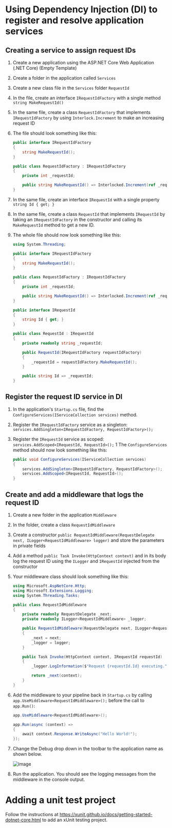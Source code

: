 # Using Dependency Injection (DI) to register and resolve application services

## Creating a service to assign request IDs
1. Create a new application using the ASP.NET Core Web Application (.NET Core) (Empty Template)
1. Create a folder in the application called `Services`
1. Create a new class file in the `Services` folder `RequestId`
1. In the file, create an interface `IRequestIdFactory` with a single method `string MakeRequestId()`
1. In the same file, create a class `RequestIdFactory` that implements `IRequestIdFactory` by using `Interlock.Increment` to make an increasing request ID
1. The file should look something like this:

    ``` C#
    public interface IRequestIdFactory
    {
        string MakeRequestId();
    }
    
    public class RequestIdFactory : IRequestIdFactory
    {
        private int _requestId;
    
        public string MakeRequestId() => Interlocked.Increment(ref _requestId).ToString();
    }
    ```

1. In the same file, create an interface `IRequestId` with a single property `string Id { get; }`
1. In the same file, create a class `RequestId` that implements `IRequestId` by taking an `IRequestIdFactory` in the constructor and calling its `MakeRequestId` method to get a new ID.
1. The whole file should now look something like this:

    ``` C#
    using System.Threading;
    
    public interface IRequestIdFactory
    {
        string MakeRequestId();
    }
    
    public class RequestIdFactory : IRequestIdFactory
    {
        private int _requestId;
    
        public string MakeRequestId() => Interlocked.Increment(ref _requestId).ToString();
    }
    
    public interface IRequestId
    {
        string Id { get; }
    }
    
    public class RequestId : IRequestId
    {
        private readonly string _requestId;
    
        public RequestId(IRequestIdFactory requestIdFactory)
        {
            _requestId = requestIdFactory.MakeRequestId();
        }
    
        public string Id => _requestId;
    }
    ```

## Register the request ID service in DI
1. In the application's `Startup.cs` file, find the `ConfigureServices(IServiceCollection services)` method.
1. Register the `IRequestIdFactory` service as a singleton: `services.AddSingleton<IRequestIdFactory, RequestIdFactory>();`
1. Register the `IRequestId` service as scoped: `services.AddScoped<IRequestId, RequestId>();`
1 The `ConfigureServices` method should now look something like this:

    ``` C#
    public void ConfigureServices(IServiceCollection services)
    {
        services.AddSingleton<IRequestIdFactory, RequestIdFactory>();
        services.AddScoped<IRequestId, RequestId>();
    }
    ```

## Create and add a middleware that logs the request ID
1. Create a new folder in the application `Middleware`
1. In the folder, create a class `RequestIdMiddleware`
1. Create a constructor `public RequestIdMiddleware(RequestDelegate next, ILogger<RequestIdMiddleware> logger)` and store the parameters in private fields
1. Add a method `public Task Invoke(HttpContext context)` and in its body log the request ID using the `ILogger` and `IRequestId` injected from the constructor
1. Your middleware class should look something like this:

    ``` C#
    using Microsoft.AspNetCore.Http;
    using Microsoft.Extensions.Logging;
    using System.Threading.Tasks;
    
    public class RequestIdMiddleware
    {
        private readonly RequestDelegate _next;
        private readonly ILogger<RequestIdMiddleware> _logger;
    
        public RequestIdMiddleware(RequestDelegate next, ILogger<RequestIdMiddleware> logger)
        {
            _next = next;
            _logger = logger;
        }
    
        public Task Invoke(HttpContext context, IRequestId requestId)
        {
            _logger.LogInformation($"Request {requestId.Id} executing.");
    
            return _next(context);
        }
    }
    ```

1. Add the middleware to your pipeline back in `Startup.cs` by calling `app.UseMiddleware<RequestIdMiddleware>();` before the call to `app.Run()`:

    ``` C#
    app.UseMiddleware<RequestIdMiddleware>();
    
    app.Run(async (context) =>
    {
        await context.Response.WriteAsync("Hello World!");
    });  
    ```

1. Change the Debug drop down in the toolbar to the application name as shown below.
  
    ![image](Images/run-with-kestrel.png)

1. Run the application. You should see the logging messages from the middleware in the console output.

# Adding a unit test project

Follow the instructions at https://xunit.github.io/docs/getting-started-dotnet-core.html to add an xUnit testing project.
